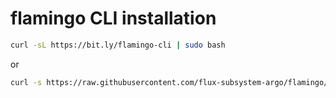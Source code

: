 # flamingo CLI installation

```bash
curl -sL https://bit.ly/flamingo-cli | sudo bash
```

or

```bash
curl -s https://raw.githubusercontent.com/flux-subsystem-argo/flamingo/main/install/flamingo.sh | sudo bash
```
